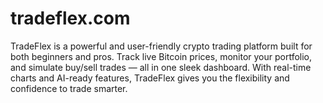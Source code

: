 # tradeflex.com
TradeFlex is a powerful and user-friendly crypto trading platform built for both beginners and pros. Track live Bitcoin prices, monitor your portfolio, and simulate buy/sell trades — all in one sleek dashboard. With real-time charts and AI-ready features, TradeFlex gives you the flexibility and confidence to trade smarter.
